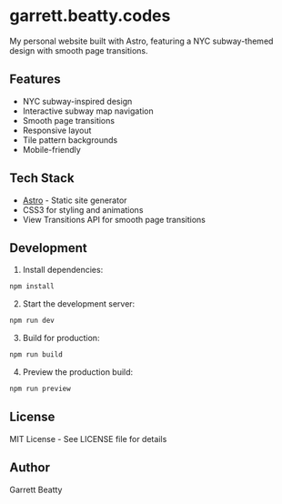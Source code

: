 # garrett.beatty.codes

My personal website built with Astro, featuring a NYC subway-themed design with smooth page transitions.

## Features

- NYC subway-inspired design
- Interactive subway map navigation
- Smooth page transitions
- Responsive layout
- Tile pattern backgrounds
- Mobile-friendly

## Tech Stack

- [Astro](https://astro.build) - Static site generator
- CSS3 for styling and animations
- View Transitions API for smooth page transitions

## Development

1. Install dependencies:
```bash
npm install
```

2. Start the development server:
```bash
npm run dev
```

3. Build for production:
```bash
npm run build
```

4. Preview the production build:
```bash
npm run preview
```

## License

MIT License - See LICENSE file for details

## Author

Garrett Beatty 